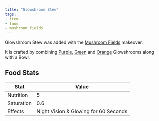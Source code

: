 ```yaml
---
title: "Glowshroom Stew"
tags:
- item
- food
- mushroom_fields
---
```


Glowshroom Stew was added with the [Mushroom Fields](notes/makeover/mushroom_fields) makeover.

It is crafted by combining [Purple](items/block/purple_glowshroom), [Green](notes/item/green_glowshroom) and [Orange](notes/item/orange_glowshroom) Glowshrooms along with a Bowl.

## Food Stats
| Stat | Value|
|--|--|
| Nutrition | 5 |
| Saturation | 0.6 | 
| Effects | Night Vision & Glowing for 60 Seconds | 



